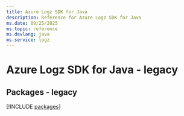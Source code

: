 ```yaml
---
title: Azure Logz SDK for Java
description: Reference for Azure Logz SDK for Java
ms.date: 09/25/2025
ms.topic: reference
ms.devlang: java
ms.service: logz
---
```

# Azure Logz SDK for Java - legacy
## Packages - legacy
[!INCLUDE [packages](logz-index.md)]